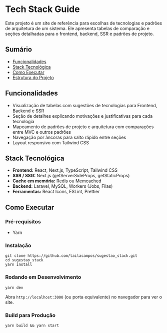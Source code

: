   <h1>Tech Stack Guide</h1>
  <p>
    Este projeto é um site de referência para escolhas de tecnologias e padrões de arquitetura de um sistema. Ele apresenta tabelas de comparação e seções detalhadas para o frontend, backend, SSR e padrões de projeto.
  </p>

  <h2>Sumário</h2>
  <ul>
    <li><a href="#features">Funcionalidades</a></li>
    <li><a href="#stack">Stack Tecnológica</a></li>
    <li><a href="#getting-started">Como Executar</a></li>
    <li><a href="#project-structure">Estrutura do Projeto</a></li>
  </ul>

  <h2 id="features">Funcionalidades</h2>
  <ul>
    <li>Visualização de tabelas com sugestões de tecnologias para Frontend, Backend e SSR</li>
    <li>Seção de detalhes explicando motivações e justificativas para cada tecnologia</li>
    <li>Mapeamento de padrões de projeto e arquitetura com comparações entre MVC e outros padrões</li>
    <li>Navegação por âncoras para salto rápido entre seções</li>
    <li>Layout responsivo com Tailwind CSS</li>
  </ul>

  <h2 id="stack">Stack Tecnológica</h2>
  <ul>
    <li><strong>Frontend:</strong> React, Next.js, TypeScript, Tailwind CSS</li>
    <li><strong>SSR / SSG:</strong> Next.js (getServerSideProps, getStaticProps)</li>
    <li><strong>Cache em memória:</strong> Redis ou Memcached</li>
    <li><strong>Backend:</strong> Laravel, MySQL, Workers (Jobs, Filas)</li>
    <li><strong>Ferramentas:</strong> React Icons, ESLint, Prettier</li>
  </ul>

  <h2 id="getting-started">Como Executar</h2>
  <h3>Pré-requisitos</h3>
  <ul>
    <li>Yarn</li>
  </ul>

  <h3>Instalação</h3>
  <pre><code>git clone https://github.com/lailacampos/sugestao_stack.git
cd sugestao_stack
yarn install
</code></pre>

  <h3>Rodando em Desenvolvimento</h3>
  <pre><code>yarn dev
</code></pre>
  <p>
    Abra <code>http://localhost:3000</code> (ou porta equivalente) no navegador para ver o site.
  </p>

  <h3>Build para Produção</h3>
  <pre><code>yarn build && yarn start
</code></pre>
